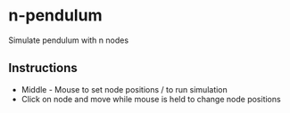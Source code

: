# n-pendulum
Simulate pendulum with n nodes
## Instructions
* Middle - Mouse to set node positions / to run simulation
* Click on node and move while mouse is held to change node positions
